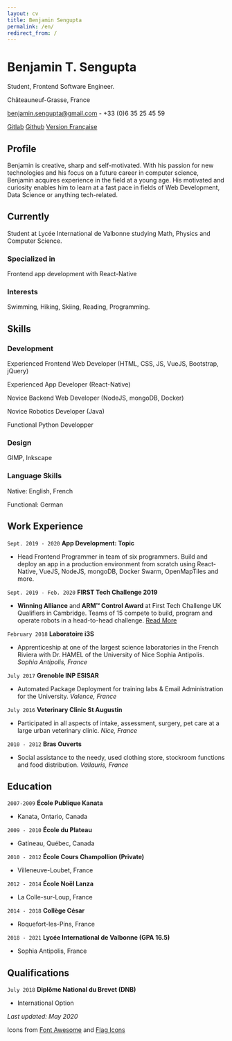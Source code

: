 ```yaml
---
layout: cv
title: Benjamin Sengupta
permalink: /en/
redirect_from: /
---
```


# Benjamin T. Sengupta

Student, Frontend Software Engineer.

Châteauneuf-Grasse, France

<a href="mailto:benjamin.sengupta@gmail.com">benjamin.sengupta@gmail.com</a> - +33 (0)6 35 25 45 59

<div id="webaddress">
  <a href="https://gitlab.com/bensengupta"><i class="fab fa-gitlab"></i> Gitlab</a>
  <a href="https://github.com/bensengupta"><i class="fab fa-github"></i> Github</a>
  <a href="/cv/fr/"><span class="flag-icon flag-icon-fr" style="height: 0.9em"></span> Version Française</a>
</div>

## Profile

Benjamin is creative, sharp and self-motivated. With his passion for new technologies and his focus on a future career in computer science, Benjamin acquires experience in the field at a young age. His motivated and curiosity enables him to learn at a fast pace in fields of Web Development, Data Science or anything tech-related.

## Currently

Student at Lycée International de Valbonne studying Math, Physics and Computer Science.

### Specialized in

Frontend app development with React-Native

### Interests

Swimming, Hiking, Skiing, Reading, Programming.

## Skills

### Development

Experienced Frontend Web Developer (HTML, CSS, JS, VueJS, Bootstrap, jQuery)

Experienced App Developer (React-Native)

Novice Backend Web Developer (NodeJS, mongoDB, Docker)

Novice Robotics Developer (Java)

Functional Python Developper

### Design

GIMP, Inkscape

### Language Skills

Native: English, French

Functional: German

## Work Experience

`Sept. 2019 - 2020`
**App Development: Topic**

- Head Frontend Programmer in team of six programmers. Build and deploy an app in a production environment from scratch using React-Native, VueJS, NodeJS, mongoDB, Docker Swarm, OpenMapTiles and more.

`Sept. 2019 - Feb. 2020`
**FIRST Tech Challenge 2019**

- **Winning Alliance** and **ARM™ Control Award** at First Tech Challenge UK Qualifiers in Cambridge. Teams of 15 compete to build, program and operate robots in a head-to-head challenge. [Read More](https://www.firstinspires.org/robotics/ftc)

`February 2018`
**Laboratoire i3S**

- Apprenticeship at one of the largest science laboratories in the French Riviera with Dr. HAMEL of the University of Nice Sophia Antipolis. _Sophia Antipolis, France_

`July 2017`
**Grenoble INP ESISAR**

- Automated Package Deployment for training labs & Email Administration for the University. _Valence, France_

`July 2016`
**Veterinary Clinic St Augustin**

- Participated in all aspects of intake, assessment, surgery, pet care at a large urban veterinary clinic. _Nice, France_

`2010 - 2012`
**Bras Ouverts**

- Social assistance to the needy, used clothing store, stockroom functions and food distribution. _Vallauris, France_

## Education

`2007-2009`
**École Publique Kanata**

- Kanata, Ontario, Canada

`2009 - 2010`
**École du Plateau**

- Gatineau, Québec, Canada

`2010 - 2012`
**École Cours Champollion (Private)**

- Villeneuve-Loubet, France

`2012 - 2014`
**École Noël Lanza**

- La Colle-sur-Loup, France

`2014 - 2018`
**Collège César**

- Roquefort-les-Pins, France

`2018 - 2021`
**Lycée International de Valbonne (GPA 16.5)**

- Sophia Antipolis, France

## Qualifications

`July 2018`
**Diplôme National du Brevet (DNB)**

- International Option

_Last updated: May 2020_

Icons from [Font Awesome](https://fontawesome.com/license) and [Flag Icons](https://flagicons.lipis.dev/)
